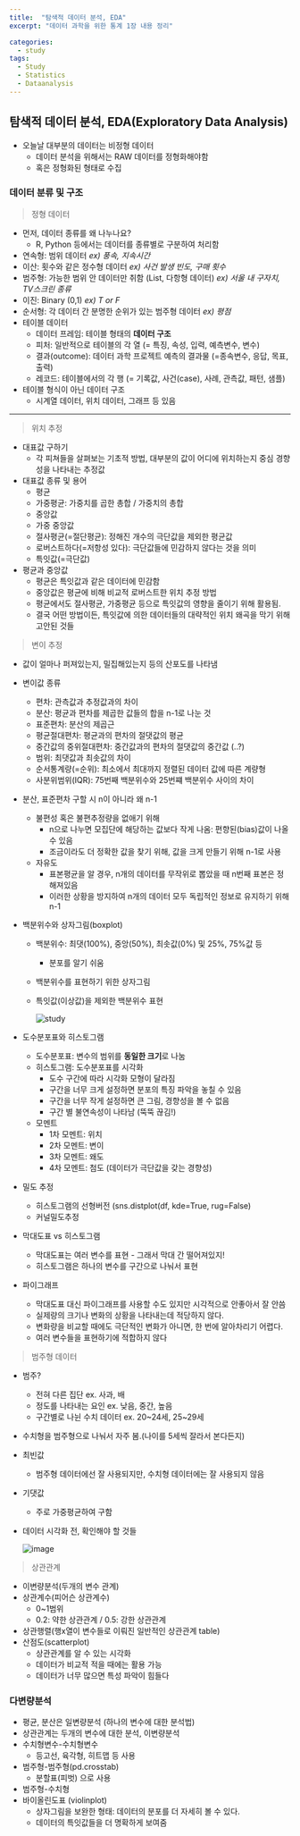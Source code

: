 ```yaml
---
title:  "탐색적 데이터 분석, EDA"
excerpt: "데이터 과학을 위한 통계 1장 내용 정리"

categories:
  - study
tags:
  - Study
  - Statistics
  - Dataanalysis
---
```


## 탐색적 데이터 분석, EDA(Exploratory Data Analysis)

- 오늘날 대부분의 데이터는 비정형 데이터
    - 데이터 분석을 위해서는 RAW 데이터를 정형화해야함
    - 혹은 정형화된 형태로 수집

### 데이터 분류 및 구조

> 정형 데이터

- 먼저, 데이터 종류를 왜 나누나요?
    - R, Python 등에서는 데이터를 종류별로 구분하여 처리함
- 연속형: 범위 데이터 *ex) 풍속, 지속시간*
- 이산: 횟수와 같은 정수형 데이터 *ex) 사건 발생 빈도, 구매 횟수*
- 범주형: 가능한 범위 안 데이터만 취함 (List, 다항형 데이터) *ex) 서울 내 구자치, TV스크린 종류*
- 이진: Binary (0,1) *ex) T or F*
- 순서형: 각 데이터 간 분명한 순위가 있는 범주형 데이터 *ex) 평점*
- 테이블 데이터
    - 데이터 프레임: 테이블 형태의 **데이터 구조**
    - 피처: 일반적으로 테이블의 각 열 (= 특징, 속성, 입력, 예측변수, 변수)
    - 결과(outcome): 데이터 과학 프로젝트 예측의 결과물 (=종속변수, 응답, 목표, 출력)
    - 레코드: 테이블에서의 각 행 (= 기록값, 사건(case), 사례, 관측값, 패턴, 샘플)
- 테이블 형식이 아닌 데이터 구조
    - 시계열 데이터, 위치 데이터, 그래프 등 있음

---

> 위치 추정

- 대표값 구하기
    - 각 피쳐들을 살펴보는 기초적 방법, 대부분의 값이 어디에 위치하는지 중심 경향성을 나타내는 추정값
- 대표값 종류 및 용어
    - 평균
    - 가중평균: 가중치를 곱한 총합 / 가중치의 총합
    - 중앙값
    - 가중 중앙값
    - 절사평균(=절단평균): 정해진 개수의 극단값을 제외한 평균값
    - 로버스트하다(=저항성 있다): 극단값들에 민감하지 않다는 것을 의미
    - 특잇값(=극단값)
- 평균과 중앙값
    - 평균은 특잇값과 같은 데이터에 민감함
    - 중앙값은 평균에 비해 비교적 로버스트한 위치 추정 방법
    - 평균에서도 절사평균, 가중평균 등으로 특잇값의 영향을 줄이기 위해 활용됨.
    - 결국 어떤 방법이든, 특잇값에 의한 데이터들의 대략적인 위치 왜곡을 막기 위해 고안된 것들

> 변이 추정

- 값이 얼마나 퍼져있는지, 밀집해있는지 등의 산포도를 나타냄
- 변이값 종류
    - 편차: 관측값과 추정값과의 차이
    - 분산: 평균과 편차를 제곱한 값들의 합을 n-1로 나눈 것
    - 표준편차: 분산의 제곱근
    - 평균절대편차: 평균과의 편차의 절댓값의 평균
    - 중간값의 중위절대편차: 중간값과의 편차의 절댓값의 중간값 (..?)
    - 범위: 최댓값과 최솟값의 차이
    - 순서통계량(=순위): 최소에서 최대까지 정렬된 데이터 값에 따른 계량형
    - 사분위범위(IQR): 75번째 백분위수와 25번쨰 백분위수 사이의 차이
- 분산, 표준편차 구할 시  n이 아니라 왜  n-1
    - 불편성 혹은 불편추정량을 없애기 위해
        - n으로 나누면 모집단에 해당하는 값보다 작게 나옴: 편향된(bias)값이 나올 수 있음
        - 조금이라도 더 정확한 값을 찾기 위해, 값을 크게 만들기 위해 n-1로 사용
    - 자유도
        - 표본평균을 알 경우, n개의 데이터를 무작위로 뽑았을 때 n번째 표본은 정해져있음
        - 이러한 상황을 방지하여 n개의 데이터 모두 독립적인 정보로 유지하기 위해 n-1
- 백분위수와 상자그림(boxplot)
    - 백분위수: 최댓(100%), 중앙(50%), 최솟값(0%) 및 25%, 75%값 등
        - 분포를 알기 쉬움
    - 백분위수를 표현하기 위한 상자그림
    - 특잇값(이상값)을 제외한 백분위수 표현

        ![study](https://github.com/Sean-Parkk/seanparkk/blob/master/assets/images/URI.png?raw=true/study01.jpg)

- 도수분포표와 히스토그램
    - 도수분포표: 변수의 범위를 **동일한 크기**로 나눔
    - 히스토그램: 도수분포표를 시각화
        - 도수 구간에 따라 시각화 모형이 달라짐
        - 구간을 너무 크게 설정하면 분포의 특징 파악을 놓칠 수 있음
        - 구간을 너무 작게 설정하면 큰 그림, 경향성을 볼 수 없음
        - 구간 별 불연속성이 나타남 (뚝뚝 끊김!)
    - 모멘트
        - 1차 모멘트: 위치
        - 2차 모멘트: 변이
        - 3차 모멘트: 왜도
        - 4차 모멘트: 첨도 (데이터가 극단값을 갖는 경향성)
- 밀도 추정
    - 히스토그램의 선형버전 (sns.distplot(df, kde=True, rug=False)
    - 커널밀도추정
- 막대도표 vs 히스토그램
    - 막대도표는 여러 변수를 표현 - 그래서 막대 간 떨어져있지!
    - 히스토그램은 하나의 변수를 구간으로 나눠서 표현

- 파이그래프
    - 막대도표 대신 파이그래프를 사용할 수도 있지만 시각적으로 안좋아서 잘 안씀
    - 실제량의 크기나 변화의 상황을 나타내는데 적당하지 않다.
    - 변화량을 비교할 때에도 극단적인 변화가 아니면, 한 번에 알아차리기 어렵다.
    - 여러 변수들을 표현하기에 적합하지 않다

> 범주형 데이터

- 범주?
    - 전혀 다른 집단 ex. 사과, 배
    - 정도를 나타내는 요인 ex. 낮음, 중간, 높음
    - 구간별로 나뉜 수치 데이터 ex. 20~24세, 25~29세
- 수치형을 범주형으로 나눠서 자주 봄.(나이를 5세씩 잘라서 본다든지)
- 최빈값
    - 범주형 데이터에선 잘 사용되지만, 수치형 데이터에는 잘 사용되지 않음
- 기댓값
    - 주로 가중평균하여 구함
- 데이터 시각화 전, 확인해야 할 것들

    ![image](https://github.com/Sean-Parkk/seanparkk/blob/master/assets/images/URI.png?raw=true/study02.jpg)

> 상관관계

- 이변량분석(두개의 변수 관계)
- 상관계수(피어슨 상관계수)
    - 0~1범위
    - 0.2: 약한 상관관계 / 0.5: 강한 상관관계
- 상관행렬(행x열이 변수들로 이뤄진 일반적인 상관관계 table)
- 산점도(scatterplot)
    - 상관관계를 알 수 있는 시각화
    - 데이터가 비교적 적을 때에는 활용 가능
    - 데이터가 너무 많으면 특성 파악이 힘들다

### 다변량분석

- 평균, 분산은 일변량분석 (하나의 변수에 대한 분석법)
- 상관관계는 두개의 변수에 대한 분석, 이변량분석
- 수치형변수-수치형변수
    - 등고선, 육각형, 히트맵 등 사용
- 범주형-범주형(pd.crosstab)
    - 분할표(피벗) 으로 사용
- 범주형-수치형
- 바이올린도표 (violinplot)
    - 상자그림을 보완한 형태: 데이터의 분포를 더 자세히 볼 수 있다.
    - 데이터의 특잇값들을 더 명확하게 보여줌
